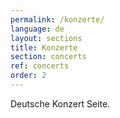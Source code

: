 ```yaml
---
permalink: /konzerte/
language: de
layout: sections
title: Konzerte
section: concerts
ref: concerts
order: 2
---
```


Deutsche Konzert Seite.
